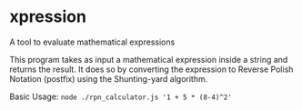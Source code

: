 # xpression
A tool to evaluate mathematical expressions

This program takes as input a mathematical expression inside a string and returns the result.  It does so by converting the expression to Reverse Polish Notation (postfix) using the Shunting-yard algorithm.

Basic Usage:
`node ./rpn_calculator.js '1 + 5 * (8-4)^2'`
